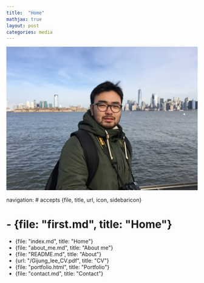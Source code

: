 ```yaml
---
title:  "Home"
mathjax: true
layout: post
categories: media
---
```




![img](/assets/IMG_1818.JPG)

navigation:                # accepts {file, title, url, icon, sidebaricon}
#   - {file: "first.md", title: "Home"}
  - {file: "index.md", title: "Home"}
  - {file: "about_me.md", title: "About me"}
  - {file: "README.md", title: "About"}
  - {url: "/Gijung_lee_CV.pdf", title: "CV"}
  - {file: "portfolio.html", title: "Portfolio"}
  - {file: "contact.md", title: "Contact"}

